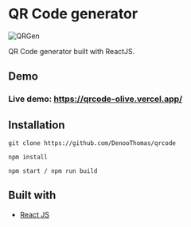 # QR Code generator
![QRGen](https://user-images.githubusercontent.com/110465703/204519934-9d60d4d8-b025-408d-a7ea-b31574c1fc67.png)

QR Code generator built with ReactJS.

## Demo
### Live demo: https://qrcode-olive.vercel.app/

## Installation

```
git clone https://github.com/DenooThomas/qrcode

npm install

npm start / npm run build
```

## Built with
- [React JS](https://reactjs.org/)
